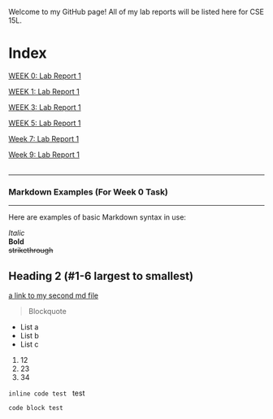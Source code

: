 Welcome to my GitHub page! All of my lab reports will be listed here for CSE 15L.


# Index
[WEEK 0: Lab Report 1](https://quantiumtech.github.io/cse15l-lab-reports/lab-report-1-week-0.html)

[WEEK 1: Lab Report 1](https://quantiumtech.github.io/cse15l-lab-reports/Week-1-Lab-Report_1.html)

[WEEK 3: Lab Report 1](https://quantiumtech.github.io/cse15l-lab-reports/Week-3-Lab-Report_1.html)

[WEEK 5: Lab Report 1](https://quantiumtech.github.io/cse15l-lab-reports/Week-5-Lab-Report_1.html)

[Week 7: Lab Report 1](https://quantiumtech.github.io/cse15l-lab-reports/Week-7-Lab-Report_1.html)

[Week 9: Lab Report 1](https://quantiumtech.github.io/cse15l-lab-reports/Week-9-Lab-Report_1.html)
<br />
<br />

---

###  Markdown Examples (For Week 0 Task)
---  
Here are examples of basic Markdown syntax in use:

*Italic*   
**Bold**  
~~strikethrough~~
## Heading 2 (#1-6 largest to smallest)
[a link to my second md file](https://quantiumtech.github.io/cse15l-lab-reports/test.html)

>Blockquote  

* List a
* List b
* List c

1. 12
2. 23
3. 34


`inline code test ` test

 
```
code block test
```
